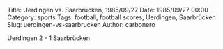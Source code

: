 Title: Uerdingen vs. Saarbrücken, 1985/09/27
Date: 1985/09/27 00:00
Category: sports
Tags: football, football scores, Uerdingen, Saarbrücken
Slug: uerdingen-vs-saarbrucken
Author: carbonero


Uerdingen 2 - 1 Saarbrücken
